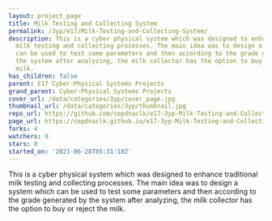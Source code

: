 ```yaml
---
layout: project_page
title: Milk Testing and Collecting System
permalink: /3yp/e17/Milk-Testing-and-Collecting-System/
description: This is a cyber physical system which was designed to enhance traditional
  milk testing and collecting processes. The main idea was to design a system which
  can be used to test some parameters and then according to the grade generated by
  the system after analyzing, the milk collector has the option to buy or reject the
  milk.
has_children: false
parent: E17 Cyber-Physical Systems Projects
grand_parent: Cyber-Physical Systems Projects
cover_url: /data/categories/3yp/cover_page.jpg
thumbnail_url: /data/categories/3yp/thumbnail.jpg
repo_url: https://github.com/cepdnaclk/e17-3yp-Milk-Testing-and-Collecting-System
page_url: https://cepdnaclk.github.io/e17-3yp-Milk-Testing-and-Collecting-System
forks: 4
watchers: 0
stars: 0
started_on: '2021-06-28T05:31:18Z'
---
```


This is a cyber physical system which was designed to enhance traditional milk testing and collecting processes. The main idea was to design a system which can be used to test some parameters and then according to the grade generated by the system after analyzing, the milk collector has the option to buy or reject the milk.